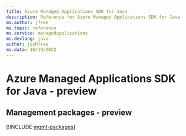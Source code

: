 ```yaml
---
title: Azure Managed Applications SDK for Java
description: Reference for Azure Managed Applications SDK for Java
ms.author: jfree
ms.topic: reference
ms.service: managedapplications
ms.devlang: java
author: joshfree
ms.data: 10/19/2022
---
```

# Azure Managed Applications SDK for Java - preview

## Management packages - preview
[!INCLUDE [mgmt-packages](managed-applications-mgmt-index.md)]